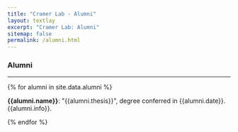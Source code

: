 ```yaml
---
title: "Cramer Lab - Alumni"
layout: textlay
excerpt: "Cramer Lab: Alumni"
sitemap: false
permalink: /alumni.html
---
```


### Alumni
---
{% for alumni in site.data.alumni %}

<b>{{alumni.name}}</b>: "{{alumni.thesis}}", degree conferred in {{alumni.date}}. {{alumni.info}}.

{% endfor %}
